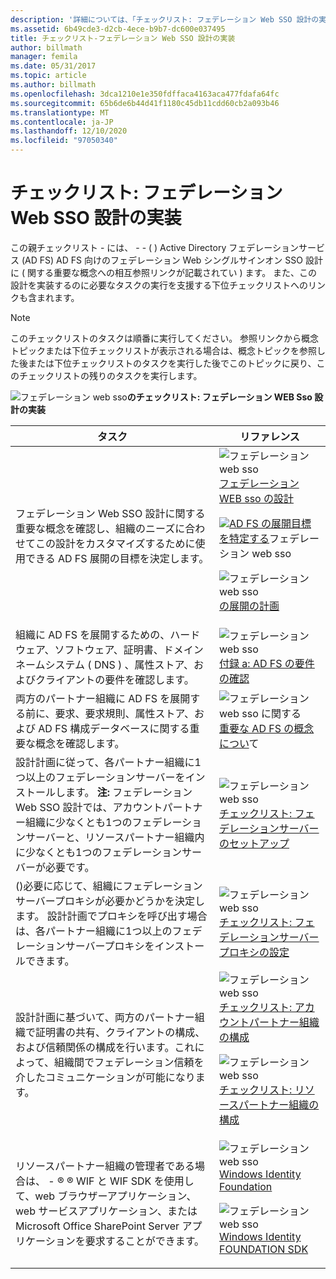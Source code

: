 ```yaml
---
description: '詳細については、「チェックリスト: フェデレーション Web SSO 設計の実装」を参照してください。'
ms.assetid: 6b49cde3-d2cb-4ece-b9b7-dc600e037495
title: チェックリスト-フェデレーション Web SSO 設計の実装
author: billmath
manager: femila
ms.date: 05/31/2017
ms.topic: article
ms.author: billmath
ms.openlocfilehash: 3dca1210e1e350fdffaca4163aca477fdafa64fc
ms.sourcegitcommit: 65b6de6b44d41f1180c45db11cdd60cb2a093b46
ms.translationtype: MT
ms.contentlocale: ja-JP
ms.lasthandoff: 12/10/2020
ms.locfileid: "97050340"
---
```

# <a name="checklist-implementing-a-federated-web-sso-design"></a>チェックリスト: フェデレーション Web SSO 設計の実装

この親チェックリスト \- には、 \- \- \( \) Active Directory フェデレーションサービス (AD FS) AD FS 向けのフェデレーション Web シングルサインオン SSO 設計に \( 関する重要な概念への相互参照リンクが記載されてい \) ます。 また、この設計を実装するのに必要なタスクの実行を支援する下位チェックリストへのリンクも含まれます。

> [!NOTE]
> このチェックリストのタスクは順番に実行してください。 参照リンクから概念トピックまたは下位チェックリストが表示される場合は、概念トピックを参照した後または下位チェックリストのタスクを実行した後でこのトピックに戻り、このチェックリストの残りのタスクを実行します。

![フェデレーション web sso](media/2b05dce3-938f-4168-9b8f-1f4398cbdb9b.gif)**のチェックリスト: フェデレーション WEB Sso 設計の実装**

|タスク|リファレンス|
|--------|-------------|
|フェデレーション Web SSO 設計に関する重要な概念を確認し、組織のニーズに合わせてこの設計をカスタマイズするために使用できる AD FS 展開の目標を決定します。|![フェデレーション web sso](media/faa393df-4856-4431-9eda-4f4e5be72a90.gif)[フェデレーション WEB sso の設計](/previous-versions/windows/it-pro/windows-server-2012-R2-and-2012/dd807050(v=ws.11))<p>![](media/faa393df-4856-4431-9eda-4f4e5be72a90.gif)[AD FS の展開目標を特定する](../design/identifying-your-ad-fs-deployment-goals.md)フェデレーション web sso<p>![フェデレーション web sso](media/faa393df-4856-4431-9eda-4f4e5be72a90.gif)[の展開の計画](../design/planning-your-deployment.md)|
|組織に AD FS を展開するための、ハードウェア、ソフトウェア、証明書、ドメインネームシステム \( DNS \) 、属性ストア、およびクライアントの要件を確認します。|![フェデレーション web sso](media/faa393df-4856-4431-9eda-4f4e5be72a90.gif)[付録 a: AD FS の要件の確認](/previous-versions/windows/it-pro/windows-server-2012-R2-and-2012/ff678034(v=ws.11))|
|両方のパートナー組織に AD FS を展開する前に、要求、要求規則、属性ストア、および AD FS 構成データベースに関する重要な概念を確認します。|![フェデレーション web sso に関する](media/faa393df-4856-4431-9eda-4f4e5be72a90.gif)[重要な AD FS の概念につい](../../ad-fs/technical-reference/Understanding-Key-AD-FS-Concepts.md)て|
|設計計画に従って、各パートナー組織に1つ以上のフェデレーションサーバーをインストールします。 **注:** フェデレーション Web SSO 設計では、アカウントパートナー組織に少なくとも1つのフェデレーションサーバーと、リソースパートナー組織内に少なくとも1つのフェデレーションサーバーが必要です。|![フェデレーション web sso](media/bc6cea1a-1c6c-4124-8c8f-1df5adfe8c88.gif)[チェックリスト: フェデレーションサーバーのセットアップ](Checklist--Setting-Up-a-Federation-Server.md)|
|\(\)必要に応じて、組織にフェデレーションサーバープロキシが必要かどうかを決定します。 設計計画でプロキシを呼び出す場合は、各パートナー組織に1つ以上のフェデレーションサーバープロキシをインストールできます。|![フェデレーション web sso](media/bc6cea1a-1c6c-4124-8c8f-1df5adfe8c88.gif)[チェックリスト: フェデレーションサーバープロキシの設定](Checklist--Setting-Up-a-Federation-Server-Proxy.md)|
|設計計画に基づいて、両方のパートナー組織で証明書の共有、クライアントの構成、および信頼関係の構成を行います。これによって、組織間でフェデレーション信頼を介したコミュニケーションが可能になります。|![フェデレーション web sso](media/bc6cea1a-1c6c-4124-8c8f-1df5adfe8c88.gif)[チェックリスト: アカウントパートナー組織の構成](Checklist--Configuring-the-Account-Partner-Organization.md)<p>![フェデレーション web sso](media/bc6cea1a-1c6c-4124-8c8f-1df5adfe8c88.gif)[チェックリスト: リソースパートナー組織の構成](Checklist--Configuring-the-Resource-Partner-Organization.md)|
|リソースパートナー組織の管理者である場合は、 \- &reg; &reg; WIF と WIF SDK を使用して、web ブラウザーアプリケーション、web サービスアプリケーション、または Microsoft Office SharePoint Server アプリケーションを要求することができます。|![フェデレーション web sso](media/faa393df-4856-4431-9eda-4f4e5be72a90.gif)[Windows Identity Foundation](https://go.microsoft.com/fwlink/?LinkId=122266)<p>![フェデレーション web sso](media/faa393df-4856-4431-9eda-4f4e5be72a90.gif)[Windows Identity FOUNDATION SDK](https://go.microsoft.com/fwlink/?LinkId=122266)|
